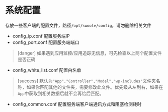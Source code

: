 # 系统配置

存放一些客户端的配置文件，路径`/opt/swoole/config`，请勿删除相关文件

* config_ip.conf 配置服务端IP
* config_port.conf 配置服务端端口

>[danger] 如果遇到应用监控/应用追踪无信息，可先检查以上两个配置文件是否正确

* config_white_list.conf 配置白名单
>[success] 默认为`"App","Controller","Model","wp-includes"`文件夹名称，如果你匹配其他的文件夹，需要修改此文件。优先级从左到右，如果在`App`中获取到相关数据后就不会再给后匹配。
* config_common.conf 配置服务端客户端通讯方式和阻塞检测耗时